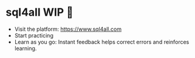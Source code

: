 # sql4all WIP 🚧
- Visit the platform: https://www.sql4all.com
- Start practicing
- Learn as you go: Instant feedback helps correct errors and reinforces learning.
